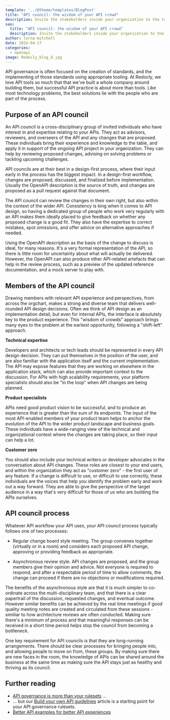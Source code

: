 ```yaml
---
template: '../@theme/templates/BlogPost'
title: "API council: the wisdom of your API crowd"
description: Invite the stakeholders inside your organization to the table and make your API the best it can be
seo:
  title: "API council: the wisdom of your API crowd"
  description: Invite the stakeholders inside your organization to the table and make your API the best it can be
author: lorna-mitchell
date: 2024-04-17
categories:
  - openapi
image: Redocly_blog_8.jpg
---
```


API governance is often focused on the creation of standards, and the implementing of those standards using appropriate tooling.
At Redocly, we love API tools so much that that we've built a whole company around building them, but successful API practice is about more than tools.
Like most technology problems, the best solutions lie with the people who are part of the process.

## Purpose of an API council

An API council is a cross-disciplinary group of invited individuals who have interest in and expertise relating to your APIs.
They act as advisors, reviewers, and overseers of the API and any changes that are proposed.
These individuals bring their experience and knowledge to the table, and apply it in support of the ongoing API project in your organization.
They can help by reviewing proposed changes, advising on solving problems or tackling upcoming challenges.

API councils are at their best in a design-first process, where their input early in the process has the biggest impact.
In a design-first workflow, changes are proposed, discussed, and finalized before implementation.
Usually the OpenAPI description is the source of truth, and changes are proposed as a pull request against that document.

The API council can review the changes in their own right, but also within the context of the wider API.
Consistency is king when it comes to API design, so having a dedicated group of people who work very regularly with an API makes them ideally placed to give feedback on whether any proposed change is a good fit.
They also have the expertise to correct mistakes, spot omissions, and offer advice on alternative approaches if needed.

Using the OpenAPI description as the basis of the change to discuss is ideal, for many reasons.
It's a very formal representation of the API, so there is little room for uncertainty about what will actually be delivered.
However, the OpenAPI can also produce other API-related artefacts that can help in the review process, such as a preview of the updated reference documentation, and a mock server to play with.

## Members of the API council

Drawing members with relevant API experience and perspectives, from across the orgchart, makes a strong and diverse team that delivers well-rounded API design decisions.
Often we think of API design as an implementation detail, but even for internal APIs, the interface is absolutely key to the product experience.
This "wisdom of crowds" approach brings many eyes to the problem at the earliest opportunity, following a "shift-left" approach.

**Technical expertise**

Developers and architects or tech leads should be represented in every API design decision.
They can put themselves in the position of the user, and are also familiar with the application itself and the current implementation.
The API may expose features that they are working on elsewhere in the application stack, which can also provide important context to the discussion.
For APIs with high scalability requirements, your platform specialists should also be "in the loop" when API changes are being planned.

**Product specialists**

APIs need good product vision to be successful, and to produce an experience that is greater than the sum of its endpoints.
The input of the most API-enabled members of your product team helps to anchor the evolution of the API to the wider product landscape and business goals.
These individuals have a wide-ranging view of the technical and organizational context where the changes are taking place, so their input can help a lot.

**Customer zero**

You should also include your technical writers or developer advocates in the conversation about API changes.
These roles are closest to your end users, and within the organization they act as "customer zero" - the first user of any feature.
If a change is difficult to use, or difficult to use correctly, these individuals are the voices that help you identify the problem early and work out a way forward.
They are able to give the perspective of the target audience in a way that's very difficult for those of us who are building the APIs ourselves.

## API council process

Whatever API workflow your API uses, your API council process typically follows one of two processes:

- Regular change board style meeting.
  The group convenes together (virtually or in a room) and considers each proposed API change, approving or providing feedback as appropriate.

- Asynchronous review style.
  API changes are proposed, and the group members give their opinion and advice.
  Not everyone is required to respond, and after a respectable period of time to allow comments, the change can proceed if there are no objections or modifications required.

The benefits of the asynchronous style are that it is much simpler to co-ordinate across the multi-disciplinary team, and that there is a clear papertrail of the discussion, requested changes, and eventual outcome. However similar benefits can be achieved by the real time meetings if good quality meeting notes are created and circulated from these sessions - similiar to how architecture reviews are often conducted.
Making sure there's a minimum of process and that meaningful responses can be received in a short time period helps stop the council from becoming a bottleneck.

One key requirement for API councils is that they are long-running arrangements.
There should be clear processes for bringing people into, and allowing people to move on from, these groups.
By making sure there are new faces in the room, the knowledge of APIs can be shared around the business at the same time as making sure the API stays just as healthy and thriving as its council.

## Further reading

- [API governance is more than your rulesets](./rulesets-are-not-governance.md) ...
- ... but our [Build your own API guidelines](./build-your-own-api-guidelines.md) article is a starting point for your API governance rulesets.
- [Better API examples for better API experiences](https://redocly.com/blog/openapi-examples/)
